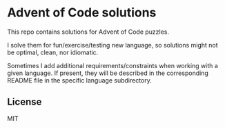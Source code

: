 # Advent of Code solutions

This repo contains solutions for Advent of Code puzzles.

I solve them for fun/exercise/testing new language, so solutions might not be optimal, clean, nor idiomatic.

Sometimes I add additional requirements/constraints when working with a given language. If present, they will be described in the corresponding README file in the specific language subdirectory.

## License

MIT
